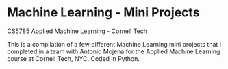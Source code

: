 # Machine Learning - Mini Projects
CS5785 Applied Machine Learning - Cornell Tech

This is a compilation of a few different Machine Learning mini projects that I completed in a team with Antonio Mojena for the Applied Machine Learning course at Cornell Tech, NYC. Coded in Python. 


